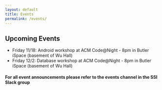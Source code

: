 ```yaml
---
layout: default
title: Events
permalink: /events/
---
```


## Upcoming Events

* Friday 11/18: Android workshop at ACM Code@Night - 8pm in Butler iSpace (basement of Wu Hall)
* Friday 12/2: Database workshop at ACM Code@Night - 8pm in Butler iSpace (basement of Wu Hall)

#### For all event announcements please refer to the events channel in the SSI Slack group